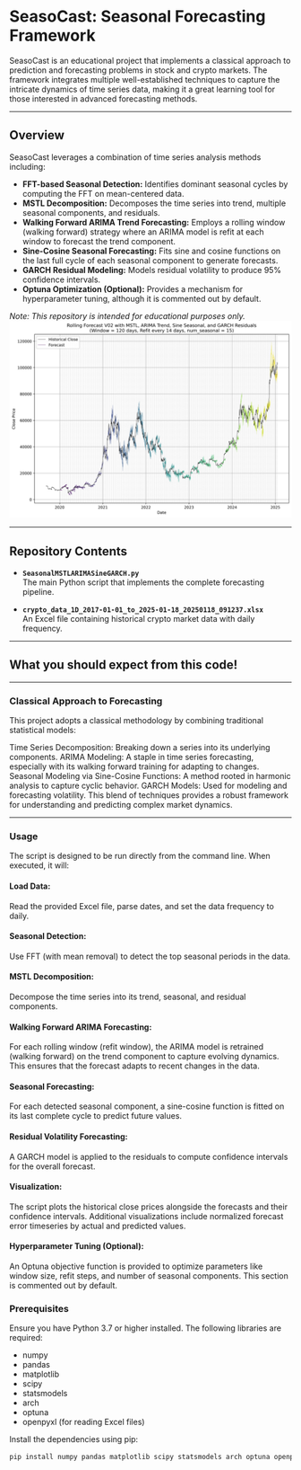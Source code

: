 # SeasoCast: Seasonal Forecasting Framework

SeasoCast is an educational project that implements a classical approach to prediction and forecasting problems in stock and crypto markets. The framework integrates multiple well-established techniques to capture the intricate dynamics of time series data, making it a great learning tool for those interested in advanced forecasting methods.

---

## Overview

SeasoCast leverages a combination of time series analysis methods including:
- **FFT-based Seasonal Detection:** Identifies dominant seasonal cycles by computing the FFT on mean-centered data.
- **MSTL Decomposition:** Decomposes the time series into trend, multiple seasonal components, and residuals.
- **Walking Forward ARIMA Trend Forecasting:** Employs a rolling window (walking forward) strategy where an ARIMA model is refit at each window to forecast the trend component.
- **Sine-Cosine Seasonal Forecasting:** Fits sine and cosine functions on the last full cycle of each seasonal component to generate forecasts.
- **GARCH Residual Modeling:** Models residual volatility to produce 95% confidence intervals.
- **Optuna Optimization (Optional):** Provides a mechanism for hyperparameter tuning, although it is commented out by default.

*Note: This repository is intended for educational purposes only.*
![BTC Prediction Example](Predictions_WF.png)

---

## Repository Contents

- **`SeasonalMSTLARIMASineGARCH.py`**  
  The main Python script that implements the complete forecasting pipeline.

- **`crypto_data_1D_2017-01-01_to_2025-01-18_20250118_091237.xlsx`**  
  An Excel file containing historical crypto market data with daily frequency.

---

## What you should expect from this code!
---
### Classical Approach to Forecasting
This project adopts a classical methodology by combining traditional statistical models:

Time Series Decomposition: Breaking down a series into its underlying components.
ARIMA Modeling: A staple in time series forecasting, especially with its walking forward training for adapting to changes.
Seasonal Modeling via Sine-Cosine Functions: A method rooted in harmonic analysis to capture cyclic behavior.
GARCH Models: Used for modeling and forecasting volatility.
This blend of techniques provides a robust framework for understanding and predicting complex market dynamics.

---
### Usage
The script is designed to be run directly from the command line. When executed, it will:

#### Load Data:
Read the provided Excel file, parse dates, and set the data frequency to daily.

#### Seasonal Detection:
Use FFT (with mean removal) to detect the top seasonal periods in the data.

#### MSTL Decomposition:
Decompose the time series into its trend, seasonal, and residual components.

#### Walking Forward ARIMA Forecasting:
For each rolling window (refit window), the ARIMA model is retrained (walking forward) on the trend component to capture evolving dynamics. This ensures that the forecast adapts to recent changes in the data.

#### Seasonal Forecasting:
For each detected seasonal component, a sine-cosine function is fitted on its last complete cycle to predict future values.

#### Residual Volatility Forecasting:
A GARCH model is applied to the residuals to compute confidence intervals for the overall forecast.

#### Visualization:
The script plots the historical close prices alongside the forecasts and their confidence intervals. Additional visualizations include normalized forecast error timeseries by actual and predicted values.

#### Hyperparameter Tuning (Optional):
An Optuna objective function is provided to optimize parameters like window size, refit steps, and number of seasonal components. This section is commented out by default.

### Prerequisites

Ensure you have Python 3.7 or higher installed. The following libraries are required:

- numpy
- pandas
- matplotlib
- scipy
- statsmodels
- arch
- optuna
- openpyxl (for reading Excel files)

Install the dependencies using pip:

```bash
pip install numpy pandas matplotlib scipy statsmodels arch optuna openpyxl
